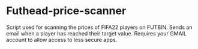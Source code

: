 # Futhead-price-scanner
Script used for scanning the prices of FIFA22 players on FUTBIN.
Sends an email when a player has reached their target value.
Requires your GMAIL account to allow access to less secure apps. 
